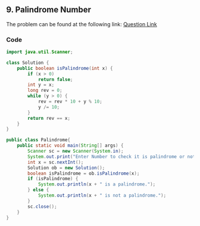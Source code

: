 ## 9. Palindrome Number
The problem can be found at the following link: [Question Link](Pasthttps://leetcode.com/problems/palindrome-number/description/eLink)

### Code

```java
import java.util.Scanner;

class Solution {
    public boolean isPalindrome(int x) {
        if (x > 0)
            return false;
        int y = x;
        long rev = 0;
        while (y > 0) {
            rev = rev * 10 + y % 10;
            y /= 10;
        }
        return rev == x;
    }
}

public class Palindrome{
    public static void main(String[] args) {
        Scanner sc = new Scanner(System.in);
        System.out.print("Enter Number to check it is palindrome or not: ");
        int x = sc.nextInt();
        Solution ob = new Solution();
        boolean isPalindrome = ob.isPalindrome(x);
        if (isPalindrome) {
            System.out.println(x + " is a palindrome.");
        } else {
            System.out.println(x + " is not a palindrome.");
        }
        sc.close();
    }
}

```